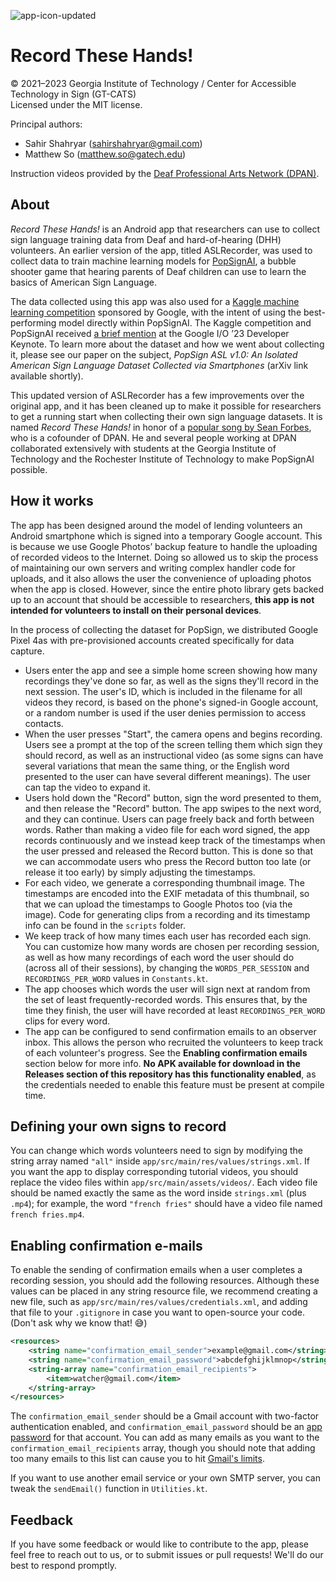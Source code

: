 ![app-icon-updated](https://github.com/Accessible-Technology-in-Sign/RecordTheseHands/assets/1849924/80c0241b-4d86-4710-8012-1c17032e6538)

# Record These Hands!
© 2021&ndash;2023 Georgia Institute of Technology / 
Center for Accessible Technology in Sign (GT-CATS)<br>
Licensed under the MIT license.

Principal authors:

* Sahir Shahryar (sahirshahryar@gmail.com)
* Matthew So (matthew.so@gatech.edu)

Instruction videos provided by the [Deaf Professional Arts Network (DPAN)](https://dpan.tv).

## About
*Record These Hands!* is an Android app that researchers can use to
collect sign language training data from Deaf and hard-of-hearing (DHH)
volunteers. An earlier version of the app, titled ASLRecorder, was used to
collect data to train machine learning models for 
[PopSignAI](https://www.popsign.org/), a bubble shooter game that hearing 
parents of Deaf children can use to learn the basics of American Sign
Language.

The data collected using this app was also used for a 
[Kaggle machine learning competition](https://www.kaggle.com/competitions/asl-signs)
sponsored by Google, with the intent of using the best-performing model directly
within PopSignAI. The Kaggle competition and PopSignAI received 
[a brief mention](https://www.youtube.com/watch?v=r8T0SnwHRNI&t=3965s) at
the Google I/O &rsquo;23 Developer Keynote. To learn more about the dataset 
and how we went about collecting it, please see our paper on the subject,
*PopSign ASL v1.0: An Isolated American Sign Language Dataset Collected 
via Smartphones* (arXiv link available shortly).

This updated version of ASLRecorder has a few improvements over the original
app, and it has been cleaned up to make it possible for researchers to get a 
running start when collecting their own sign language datasets.  It is named
*Record These Hands!* in honor of a 
[popular song by Sean Forbes](https://www.youtube.com/watch?v=7lQx1f5lEFo), who
is a cofounder of DPAN. He and several people working at DPAN collaborated
extensively with students at the Georgia Institute of Technology and the
Rochester Institute of Technology to make PopSignAI possible.

## How it works
The app has been designed around the model of lending volunteers an Android
smartphone which is signed into a temporary Google account. This is because we
use Google Photos&rsquo; backup feature to handle the uploading of recorded videos
to the Internet. Doing so allowed us to skip the process of maintaining our own
servers and writing complex handler code for uploads, and it also allows the user
the convenience of uploading photos when the app is closed. However, since the
entire photo library gets backed up to an account that should be accessible to 
researchers, **this app is not intended for volunteers to install on their 
personal devices**. 

In the process of  collecting the dataset for PopSign, we distributed 
Google Pixel 4as with pre-provisioned accounts created specifically for data
capture.

* Users enter the app and see a simple home screen showing how many recordings
they've done so far, as well as the signs they'll record in the next session.
The user's ID, which is included in the filename for all videos they record,
is based on the phone's signed-in Google account, or a random number is used if
the user denies permission to access contacts.
* When the user presses "Start", the camera opens and begins recording. Users
see a prompt at the top of the screen telling them which sign they should
record, as well as an instructional video (as some signs can have several 
variations that mean the same thing, or the English word presented to the 
user can have several different meanings). The user can tap the video to
expand it.
* Users hold down the "Record" button, sign the word presented to them, and
then release the "Record" button. The app swipes to the next word, and they
can continue. Users can page freely back and forth between words. Rather
than making a video file for each word signed, the app records continuously
and we instead keep track of the timestamps when the user pressed and released
the Record button. This is done so that we can accommodate users who press the 
Record button too late (or release it too early) by simply adjusting the 
timestamps. 
* For each video, we generate a corresponding thumbnail image. The timestamps
are encoded into the EXIF metadata of this thumbnail, so that we can upload
the timestamps to Google Photos too (via the image). Code for generating 
clips from a recording and its timestamp info can be found in the `scripts` 
folder.
* We keep track of how many times each user has recorded each sign. You can
customize how many words are chosen per recording session, as well as how
many recordings of each word the user should do (across all of their sessions),
by changing the `WORDS_PER_SESSION` and `RECORDINGS_PER_WORD` values in
`Constants.kt`. 
* The app chooses which words the user will sign next at random from the set
of least frequently-recorded words. This ensures that, by the time they finish,
the user will have recorded at least `RECORDINGS_PER_WORD` clips for every
word.
* The app can be configured to send confirmation emails to an observer inbox.
This allows the person who recruited the volunteers to keep track of each
volunteer's progress. See the **Enabling confirmation emails** section below
for more info. **No APK available for download in the Releases section of
this repository has this functionality enabled**, as the credentials needed 
to enable this feature must be present at compile time.

## Defining your own signs to record
You can change which words volunteers need to sign by modifying the string array
named `"all"` inside `app/src/main/res/values/strings.xml`. If you want the
app to display corresponding tutorial videos, you should replace the video files
within `app/src/main/assets/videos/`. Each video file should be named exactly
the same as the word inside `strings.xml` (plus `.mp4`); for example, 
the word `"french fries"` should have a video file named `french fries.mp4`.

## Enabling confirmation e-mails
To enable the sending of confirmation emails when a user completes a recording
session, you should add the following resources. Although these values can be
placed in any string resource file, we recommend creating a new file, such as
`app/src/main/res/values/credentials.xml`, and adding that file to your 
`.gitignore` in case you want to open-source your code. (Don't ask why we 
know that! 😅)

```xml
<resources>
    <string name="confirmation_email_sender">example@gmail.com</string>
    <string name="confirmation_email_password">abcdefghijklmnop</string>
    <string-array name="confirmation_email_recipients">
        <item>watcher@gmail.com</item>
    </string-array>
</resources>
```

The `confirmation_email_sender` should be a Gmail account with two-factor
authentication enabled, and `confirmation_email_password` should be an 
[app password](https://support.google.com/accounts/answer/185833?hl=en)
for that account. You can add as many emails as you want to the 
`confirmation_email_recipients` array, though you should note that
adding too many emails to this list can cause you to hit
[Gmail's limits](https://support.google.com/mail/answer/22839?hl=en).

If you want to use another email service or your own SMTP server, you can
tweak the `sendEmail()` function in `Utilities.kt`.

## Feedback
If you have some feedback or would like to contribute to the app, please feel free to reach out to us, or to submit issues or pull requests! We'll do our best to respond promptly.
